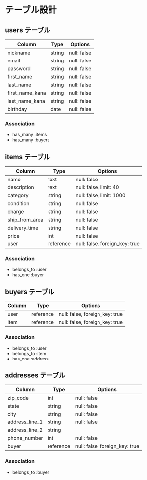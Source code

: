 # テーブル設計

## users テーブル

| Column          | Type   | Options     |
| --------------- | ------ | ----------- |
| nickname        | string | null: false |
| email           | string | null: false |
| password        | string | null: false |
| first_name      | string | null: false |
| last_name       | string | null: false |
| first_name_kana | string | null: false |
| last_name_kana  | string | null: false |
| birthday        | date   | null: false |

### Association

- has_many :items
- has_many :buyers

## items テーブル

| Column         | Type      | Options                        |
| -------------- | --------- | ------------------------------ |
| name           | text      | null: false                    |
| description    | text      | null: false, limit: 40         |
| category       | string    | null: false, limit: 1000       |
| condition      | string    | null: false                    |
| charge         | string    | null: false                    |
| ship_from_area | string    | null: false                    |
| delivery_time  | string    | null: false                    |
| price          | int       | null: false                    |
| user           | reference | null: false, foreign_key: true |

### Association

- belongs_to :user
- has_one :buyer

## buyers テーブル

| Column | Type      | Options                        |
| ------ | --------- | ------------------------------ |
| user   | reference | null: false, foreign_key: true |
| item   | reference | null: false, foreign_key: true |

### Association

- belongs_to :user
- belongs_to :item
- has_one :address

## addresses テーブル

| Column         | Type      | Options                        |
| -------------- | --------- | ------------------------------ |
| zip_code       | int       | null: false                    |
| state          | string    | null: false                    |
| city           | string    | null: false                    |
| address_line_1 | string    | null: false                    |
| address_line_2 | string    |                                |
| phone_number   | int       | null: false                    |
| buyer          | reference | null: false, foreign_key: true |

### Association

- belongs_to :buyer
